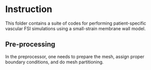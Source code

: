 # Instruction
This folder contains a suite of codes for performing patient-specific vascular FSI simulations using a small-strain membrane wall model.

## Pre-processing
In the preprocessor, one needs to prepare the mesh, assign proper boundary conditions, and do mesh partitioning.
